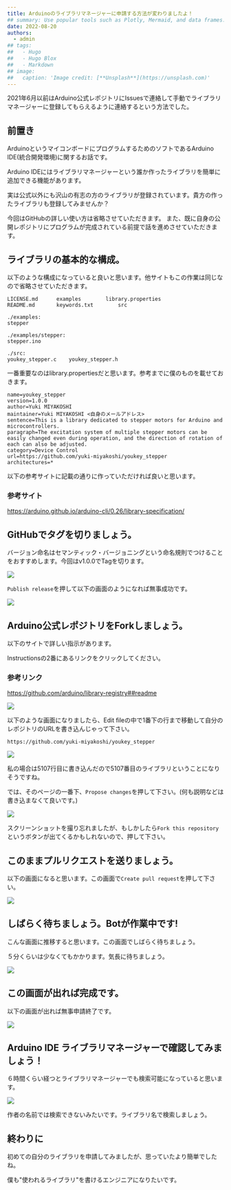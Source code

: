 ```yaml
---
title: Arduinoのライブラリマネージャーに申請する方法が変わりましたよ！
## summary: Use popular tools such as Plotly, Mermaid, and data frames.
date: 2022-08-20
authors:
  - admin
## tags:
##   - Hugo
##   - Hugo Blox
##   - Markdown
## image:
##   caption: 'Image credit: [**Unsplash**](https://unsplash.com)'
---
```


2021年6月以前はArduino公式レポジトリにIssuesで連絡して手動でライブラリマネージャーに登録してもらえるように連絡するという方法でした。

## 前置き

ArduinoというマイコンボードにプログラムするためのソフトであるArduino IDE(統合開発環境)に関するお話です。

Arduino IDEにはライブラリマネージャーという誰か作ったライブラリを簡単に追加できる機能があります。

実は公式以外にも沢山の有志の方のライブラリが登録されています。貴方の作ったライブラリも登録してみませんか？


今回はGitHubの詳しい使い方は省略させていただきます。
また、既に自身の公開レポジトリにプログラムが完成されている前提で話を進めさせていただきます。


## ライブラリの基本的な構成。

以下のような構成になっていると良いと思います。他サイトもこの作業は同じなので省略させていただきます。

```
LICENSE.md		examples		library.properties
README.md		keywords.txt		src

./examples:
stepper

./examples/stepper:
stepper.ino

./src:
youkey_stepper.c	youkey_stepper.h
```

一番重要なのはlibrary.propertiesだと思います。参考までに僕のものを載せておきます。

```:library.properties
name=youkey_stepper
version=1.0.0
author=Yuki MIYAKOSHI
maintainer=Yuki MIYAKOSHI <自身のメールアドレス>
sentence=This is a library dedicated to stepper motors for Arduino and microcontrollers.
paragraph=The excitation system of multiple stepper motors can be easily changed even during operation, and the direction of rotation of each can also be adjusted.
category=Device Control
url=https://github.com/yuki-miyakoshi/youkey_stepper
architectures=*

```

以下の参考サイトに記載の通りに作っていただければ良いと思います。

### 参考サイト
https://arduino.github.io/arduino-cli/0.26/library-specification/

## GitHubでタグを切りましょう。

バージョン命名はセマンティック・バージョニングという命名規則でつけることをおすすめします。今回はv1.0.0でTagを切ります。

![](img/image20220819163308_001.png)

`Publish release`を押して以下の画面のようになれば無事成功です。

![](img/image20220819163308_003.png)

## Arduino公式レポジトリをForkしましょう。 

以下のサイトで詳しい指示があります。

Instructionsの2番にあるリンクをクリックしてください。

### 参考リンク
https://github.com/arduino/library-registry##readme

![](img/image20220819163308_004.png)

以下のような画面になりましたら、Edit fileの中で1番下の行まで移動して自分のレポジトリのURLを書き込んじゃって下さい。

```:私のレポジトリのURL
https://github.com/yuki-miyakoshi/youkey_stepper
```

![](img/image20220819163308_005.png)

私の場合は5107行目に書き込んだので5107番目のライブラリということになりそうですね。

では、そのページの一番下、`Propose changes`を押して下さい。(何も説明などは書き込まなくて良いです。)

![](img/image20220819173634_001.png)


スクリーンショットを撮り忘れましたが、もしかしたら`Fork this repository`というボタンが出てくるかもしれないので、押して下さい。


## このままプルリクエストを送りましょう。

以下の画面になると思います。この画面で`Create pull request`を押して下さい。

![](img/image20220819163308_006.png)

## しばらく待ちましょう。Botが作業中です!

こんな画面に推移すると思います。この画面でしばらく待ちましょう。


５分くらいは少なくてもかかります。気長に待ちましょう。


![](img/image20220819163308_008.png)

## この画面が出れば完成です。

以下の画面が出れば無事申請終了です。

![](img/image20220819163308_002.png)

## Arduino IDE ライブラリマネージャーで確認してみましょう！

６時間くらい経つとライブラリマネージャーでも検索可能になっていると思います。

![](img/image20220819163308_009.png)


作者の名前では検索できないみたいです。ライブラリ名で検索しましょう。


## 終わりに

初めての自分のライブラリを申請してみましたが、思っていたより簡単でしたね。

僕も"使われるライブラリ"を書けるエンジニアになりたいです。

